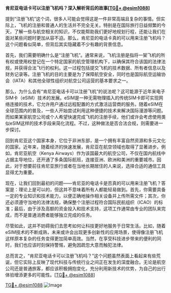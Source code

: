 **肯尼亚电话卡可以注册飞机吗？深入解析背后的故事[[TG💪+ @esim1088](https://t.me/s/esim1088)]**

提到“注册飞机”这个词，很多人可能会觉得这是一件非常高端且复杂的事情。但实际上，飞机的注册和普通人的生活并不完全无关。特别是在国际旅行日益频繁的今天，了解一些与航空相关的知识，不仅能帮助我们更好地规划行程，还能让我们在面对某些问题时更加从容不迫。那么，肯尼亚的电话卡真的可以用来注册飞机吗？这个问题看似简单，但背后其实隐藏着不少有趣的背景信息。

首先，我们需要明确什么是“注册飞机”。通常来说，飞机注册是指将一架飞机的所有权或使用权登记在一个特定国家的航空管理机构下，以确保其符合该国的法律法规，并获得合法飞行的权利。这一过程包括提交飞机的技术数据、所有者信息以及财务记录等。注册飞机的目的主要是为了保障航空安全，同时也是国际航空运输协会（IATA）和其他全球性组织对航空公司运营的基本要求之一。

那么，为什么会有“肯尼亚电话卡可以注册飞机”的说法呢？这可能源于近年来电子SIM卡（eSIM）技术的发展。eSIM是一种无需物理插入的传统SIM卡即可实现网络连接的技术，它允许用户通过远程配置的方式激活运营商的服务。随着eSIM在全球范围内的普及，一些人开始尝试利用这种便捷的技术来解决国际漫游等问题。而如果某家航空公司或个人希望快速完成飞机的注册手续，他们或许会考虑使用类似eSIM这样的技术手段来简化流程。不过，这种做法是否合法合规，则需要进一步探讨。

回到肯尼亚这个国家本身，它位于非洲东部，是一个拥有丰富自然资源和多元文化的国家。近年来，随着经济的快速发展，肯尼亚在航空领域也取得了显著进步。例如，肯尼亚航空（Kenya Airways）作为该国最大的航空公司，不仅在国内航线中占据主导地位，还开通了多条国际航班，连接亚洲、欧洲和美洲的重要城市。因此，对于想要前往肯尼亚旅行或者在当地长期居住的人来说，选择合适的通信工具显得尤为重要。

现在，让我们回到最初的问题——肯尼亚的电话卡是否真的可以用来注册飞机？答案是：理论上是可以的，但这并不意味着所有人都能轻易做到。首先，你需要具备一定的专业知识和技术能力，以便正确地操作相关设备并上传所需文件；其次，你还必须遵守当地的法律法规，确保整个注册过程符合国际民航组织（ICAO）的标准；最后，由于涉及高额的资金投入和技术支持，这项工作通常由专业的团队来完成，而不是普通消费者能够独立完成的任务。

尽管如此，这并不妨碍我们去思考如何让科技更好地服务于日常生活。比如，随着eSIM技术的不断成熟，未来或许会出现更多创新性的应用场景，使得像注册飞机这样原本复杂的任务变得更加简单高效。当然，在享受科技进步带来的便利的同时，我们也应该时刻保持警惕，避免因疏忽大意而触犯法律。

总而言之，“肯尼亚电话卡可以注册飞机吗？”这个问题虽然表面上看起来有些荒诞，但它实际上反映了现代科技与传统行业之间正在发生的深度融合。无论是航空公司还是普通旅客，都应该积极拥抱变化，充分利用新技术的优势，为自己的出行体验增添更多的可能性。[[TG💪+ @esim1088](https://t.me/s/esim1088)]

[TG💪+ @esim1088](https://t.me/s/esim1088) ![Image](https://i.postimg.cc/4NQfJmqS/Snipaste-2025-05-13-00-14-12.png)